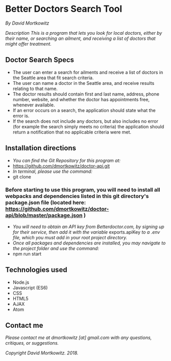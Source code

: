 # Better Doctors Search Tool

_By David Mortkowitz_

*Description*
_This is a program that lets you look for local doctors, either by their name, or searching an ailment, and receiving a list of doctors that might offer treatment._

## Doctor Search Specs
* The user can enter a search for ailments and receive a list of doctors in the Seattle area that fit search criteria.
* The user can name a doctor in the Seattle area, and receive results relating to that name.
* The doctor results should contain first and last name, address, phone number, website, and whether the doctor has appointments free, whenever available.
* If an error occurs on a search, the application should state what the error is.
* If the search does not include any doctors, but also includes no error (for example the search simply meets no criteria) the application should return a notification that no applicable criteria were met.


## Installation directions

* _You can find the Git Repository for this program at:_
* https://github.com/dmortkowitz/doctor-api.git
* _In terminal, please use the command:_
* git clone

### Before starting to use this program, you will need to install all webpacks and dependencies listed in this git directory's package.json file (located here: https://github.com/dmortkowitz/doctor-api/blob/master/package.json )

* _You will need to obtain an API key from Betterdoctor.com, by signing up for their service, then add it with the variable_ exports.apiKey _to a .env file, which you must add in your root project directory._
* _Once all packages and dependencies are installed, you may navigate to the project folder and use the command:_
* npm run start


## Technologies used
* Node.js
* Javascript (ES6)
* CSS
* HTML5
* AJAX
* Atom

## Contact me

_Please contact me at dmortkowitz [at] gmail.com with any questions, critiques, or suggestions._

*Copyright* _David Mortkowitz. 2018._
